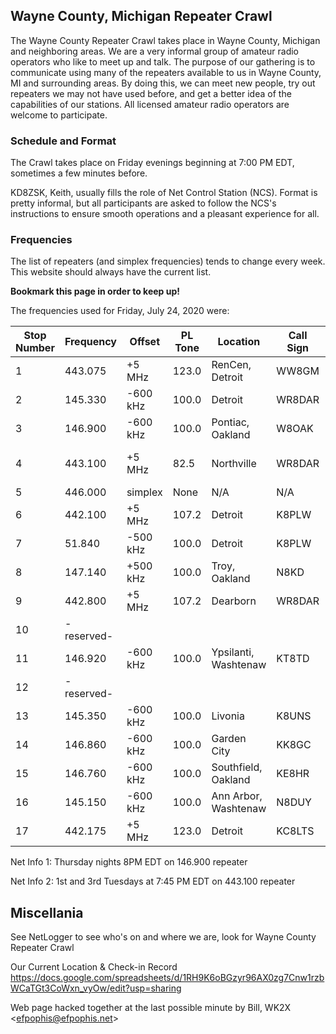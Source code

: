 ## 

## Wayne County, Michigan Repeater Crawl

The Wayne County Repeater Crawl takes place in Wayne County, Michigan and neighboring areas. We are a very informal group of amateur radio operators who like to meet up and talk. 
The purpose of our gathering is to communicate using many of the repeaters available to us in Wayne County, MI and surrounding areas. By doing this, we can meet new people, try 
out repeaters we may not have used before, and get a better idea of the capabilities of our stations. All licensed amateur radio operators are welcome to participate.

### Schedule and Format

The Crawl takes place on Friday evenings beginning at 7:00 PM EDT, sometimes a few minutes before.

KD8ZSK, Keith, usually fills the role of Net Control Station (NCS). Format is pretty informal, but all participants are asked to follow the NCS's instructions to ensure
smooth operations and a pleasant experience for all.

### Frequencies

The list of repeaters (and simplex frequencies) tends to change every week. This website should always have the current list. 

**Bookmark this page in order to keep up!**

The frequencies used for Friday, July 24, 2020 were:


|Stop Number | Frequency  | Offset    | PL Tone  | Location        |  Call Sign | Other Info    |
|------------|------------|-----------|----------|-----------------|------------|---------------|
|1           | 443.075    | +5 MHz    | 123.0    | RenCen, Detroit | WW8GM      | Allstar 47185 |
|2           | 145.330    | -600 kHz  | 100.0    | Detroit         | WR8DAR     |               |
|3           | 146.900    | -600 kHz  | 100.0    | Pontiac, Oakland| W8OAK      | Net Info 1    |
|4           | 443.100    | +5 MHz    | 82.5     | Northville      | WR8DAR     | Allstar 45504, Net Info 2 |
|5           | 446.000    | simplex   | None     | N/A             | N/A        |               |
|6           | 442.100    | +5 MHz    | 107.2    | Detroit         | K8PLW      |               |
|7           |  51.840    | -500 kHz  | 100.0    | Detroit         | K8PLW      | 6M FM!        |
|8           | 147.140    | +500 kHz  | 100.0    | Troy, Oakland   | N8KD       | SMART system  |
|9           | 442.800    | +5 MHz    | 107.2    | Dearborn        | WR8DAR     |               |
|10          | -reserved- |           |          |                 |            |               |
|11          | 146.920    | -600 kHz  | 100.0    | Ypsilanti, Washtenaw | KT8TD |               |
|12          | -reserved- |           |          |                 |            |               |
|13          | 145.350    | -600 kHz  | 100.0    | Livonia         | K8UNS      |               |
|14          | 146.860    | -600 kHz  | 100.0    | Garden City     | KK8GC      |               |
|15          | 146.760    | -600 kHz  | 100.0    | Southfield, Oakland | KE8HR  |               |
|16          | 145.150    | -600 kHz  | 100.0    | Ann Arbor, Washtenaw | N8DUY | Washtenaw Skywarn |
|17          | 442.175    | +5 MHz    | 123.0    | Detroit         | KC8LTS     |                |


Net Info 1: Thursday nights 8PM EDT on 146.900 repeater

Net Info 2: 1st and 3rd Tuesdays at 7:45 PM EDT on 443.100 repeater


## Miscellania

See NetLogger to see who's on and where we are, look for Wayne County Repeater Crawl

Our Current Location & Check-in Record
https://docs.google.com/spreadsheets/d/1RH9K6oBGzyr96AX0zg7Cnw1rzbWCaTGt3CoWxn_vyOw/edit?usp=sharing

Web page hacked together at the last possible minute by Bill, WK2X <<efpophis@efpophis.net>>
